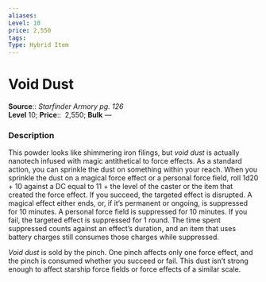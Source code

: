 ```yaml
---
aliases: 
Level: 10 
price: 2,550
tags: 
Type: Hybrid Item
---
```


# Void Dust

**Source**:: _Starfinder Armory pg. 126_  
**Level** 10;
**Price**::  2,550; **Bulk** —

### Description

This powder looks like shimmering iron filings, but _void dust_ is actually nanotech infused with magic antithetical to force effects. As a standard action, you can sprinkle the dust on something within your reach. When you sprinkle the dust on a magical force effect or a personal force field, roll 1d20 + 10 against a DC equal to 11 + the level of the caster or the item that created the force effect. If you succeed, the targeted effect is disrupted. A magical effect either ends, or, if it’s permanent or ongoing, is suppressed for 10 minutes. A personal force field is suppressed for 10 minutes. If you fail, the targeted effect is suppressed for 1 round. The time spent suppressed counts against an effect’s duration, and an item that uses battery charges still consumes those charges while suppressed.  
  
_Void dust_ is sold by the pinch. One pinch affects only one force effect, and the pinch is consumed whether you succeed or fail. This dust isn’t strong enough to affect starship force fields or force effects of a similar scale.
